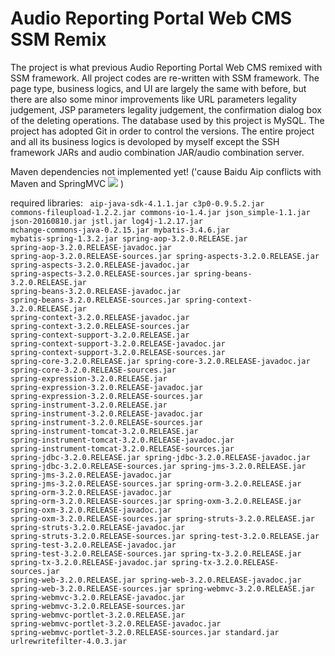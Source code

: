 # Audio Reporting Portal Web CMS SSM Remix
The project is what previous Audio Reporting Portal Web CMS remixed with SSM framework. All project codes are re-written with SSM framework. The page type, business logics, and UI are largely the same with before, but there are also some minor improvements like URL parameters legality judgement, JSP parameters legality judgement, the confirmation dialog box of the deleting operations. The database used by this project is MySQL. The project has adopted Git in order to control the versions. The entire project and all its business logics is devoloped by myself except the SSH framework JARs and audio combination JAR/audio combination server.

Maven dependencies not implemented yet! ('cause Baidu Aip conflicts with Maven and SpringMVC 
[![](https://img.shields.io/github/issues/detail/title/Baidu-AIP/java-sdk/22.svg)](https://github.com/Baidu-AIP/java-sdk/issues/22)
)

required libraries:
<code>
aip-java-sdk-4.1.1.jar
c3p0-0.9.5.2.jar
commons-fileupload-1.2.2.jar
commons-io-1.4.jar
json_simple-1.1.jar
json-20160810.jar
jstl.jar
log4j-1.2.17.jar
mchange-commons-java-0.2.15.jar
mybatis-3.4.6.jar
mybatis-spring-1.3.2.jar
spring-aop-3.2.0.RELEASE.jar
spring-aop-3.2.0.RELEASE-javadoc.jar
spring-aop-3.2.0.RELEASE-sources.jar
spring-aspects-3.2.0.RELEASE.jar
spring-aspects-3.2.0.RELEASE-javadoc.jar
spring-aspects-3.2.0.RELEASE-sources.jar
spring-beans-3.2.0.RELEASE.jar
spring-beans-3.2.0.RELEASE-javadoc.jar
spring-beans-3.2.0.RELEASE-sources.jar
spring-context-3.2.0.RELEASE.jar
spring-context-3.2.0.RELEASE-javadoc.jar
spring-context-3.2.0.RELEASE-sources.jar
spring-context-support-3.2.0.RELEASE.jar
spring-context-support-3.2.0.RELEASE-javadoc.jar
spring-context-support-3.2.0.RELEASE-sources.jar
spring-core-3.2.0.RELEASE.jar
spring-core-3.2.0.RELEASE-javadoc.jar
spring-core-3.2.0.RELEASE-sources.jar
spring-expression-3.2.0.RELEASE.jar
spring-expression-3.2.0.RELEASE-javadoc.jar
spring-expression-3.2.0.RELEASE-sources.jar
spring-instrument-3.2.0.RELEASE.jar
spring-instrument-3.2.0.RELEASE-javadoc.jar
spring-instrument-3.2.0.RELEASE-sources.jar
spring-instrument-tomcat-3.2.0.RELEASE.jar
spring-instrument-tomcat-3.2.0.RELEASE-javadoc.jar
spring-instrument-tomcat-3.2.0.RELEASE-sources.jar
spring-jdbc-3.2.0.RELEASE.jar
spring-jdbc-3.2.0.RELEASE-javadoc.jar
spring-jdbc-3.2.0.RELEASE-sources.jar
spring-jms-3.2.0.RELEASE.jar
spring-jms-3.2.0.RELEASE-javadoc.jar
spring-jms-3.2.0.RELEASE-sources.jar
spring-orm-3.2.0.RELEASE.jar
spring-orm-3.2.0.RELEASE-javadoc.jar
spring-orm-3.2.0.RELEASE-sources.jar
spring-oxm-3.2.0.RELEASE.jar
spring-oxm-3.2.0.RELEASE-javadoc.jar
spring-oxm-3.2.0.RELEASE-sources.jar
spring-struts-3.2.0.RELEASE.jar
spring-struts-3.2.0.RELEASE-javadoc.jar
spring-struts-3.2.0.RELEASE-sources.jar
spring-test-3.2.0.RELEASE.jar
spring-test-3.2.0.RELEASE-javadoc.jar
spring-test-3.2.0.RELEASE-sources.jar
spring-tx-3.2.0.RELEASE.jar
spring-tx-3.2.0.RELEASE-javadoc.jar
spring-tx-3.2.0.RELEASE-sources.jar
spring-web-3.2.0.RELEASE.jar
spring-web-3.2.0.RELEASE-javadoc.jar
spring-web-3.2.0.RELEASE-sources.jar
spring-webmvc-3.2.0.RELEASE.jar
spring-webmvc-3.2.0.RELEASE-javadoc.jar
spring-webmvc-3.2.0.RELEASE-sources.jar
spring-webmvc-portlet-3.2.0.RELEASE.jar
spring-webmvc-portlet-3.2.0.RELEASE-javadoc.jar
spring-webmvc-portlet-3.2.0.RELEASE-sources.jar
standard.jar
urlrewritefilter-4.0.3.jar
</code>